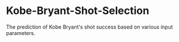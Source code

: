 # Kobe-Bryant-Shot-Selection
The prediction of Kobe Bryant's shot success based on various input parameters.
